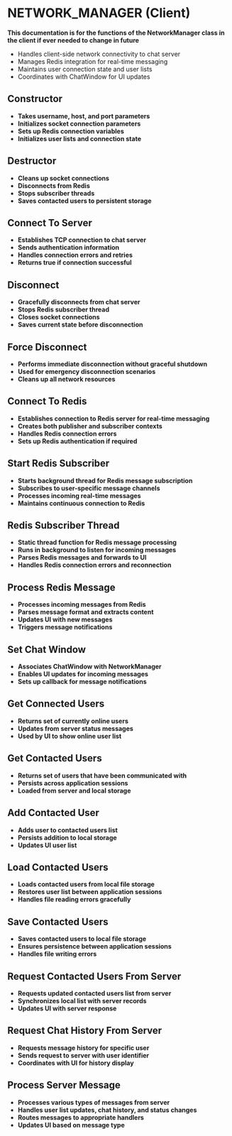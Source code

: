 # NETWORK_MANAGER (Client)

**This documentation is for the functions of the NetworkManager class in the client if ever needed to change in future**

- Handles client-side network connectivity to chat server
- Manages Redis integration for real-time messaging
- Maintains user connection state and user lists
- Coordinates with ChatWindow for UI updates

## Constructor
- **Takes username, host, and port parameters**
- **Initializes socket connection parameters**
- **Sets up Redis connection variables**
- **Initializes user lists and connection state**

## Destructor
- **Cleans up socket connections**
- **Disconnects from Redis**
- **Stops subscriber threads**
- **Saves contacted users to persistent storage**

## Connect To Server
- **Establishes TCP connection to chat server**
- **Sends authentication information**
- **Handles connection errors and retries**
- **Returns true if connection successful**

## Disconnect
- **Gracefully disconnects from chat server**
- **Stops Redis subscriber thread**
- **Closes socket connections**
- **Saves current state before disconnection**

## Force Disconnect
- **Performs immediate disconnection without graceful shutdown**
- **Used for emergency disconnection scenarios**
- **Cleans up all network resources**

## Connect To Redis
- **Establishes connection to Redis server for real-time messaging**
- **Creates both publisher and subscriber contexts**
- **Handles Redis connection errors**
- **Sets up Redis authentication if required**

## Start Redis Subscriber
- **Starts background thread for Redis message subscription**
- **Subscribes to user-specific message channels**
- **Processes incoming real-time messages**
- **Maintains continuous connection to Redis**

## Redis Subscriber Thread
- **Static thread function for Redis message processing**
- **Runs in background to listen for incoming messages**
- **Parses Redis messages and forwards to UI**
- **Handles Redis connection errors and reconnection**

## Process Redis Message
- **Processes incoming messages from Redis**
- **Parses message format and extracts content**
- **Updates UI with new messages**
- **Triggers message notifications**

## Set Chat Window
- **Associates ChatWindow with NetworkManager**
- **Enables UI updates for incoming messages**
- **Sets up callback for message notifications**

## Get Connected Users
- **Returns set of currently online users**
- **Updates from server status messages**
- **Used by UI to show online user list**

## Get Contacted Users
- **Returns set of users that have been communicated with**
- **Persists across application sessions**
- **Loaded from server and local storage**

## Add Contacted User
- **Adds user to contacted users list**
- **Persists addition to local storage**
- **Updates UI user list**

## Load Contacted Users
- **Loads contacted users from local file storage**
- **Restores user list between application sessions**
- **Handles file reading errors gracefully**

## Save Contacted Users
- **Saves contacted users to local file storage**
- **Ensures persistence between application sessions**
- **Handles file writing errors**

## Request Contacted Users From Server
- **Requests updated contacted users list from server**
- **Synchronizes local list with server records**
- **Updates UI with server response**

## Request Chat History From Server
- **Requests message history for specific user**
- **Sends request to server with user identifier**
- **Coordinates with UI for history display**

## Process Server Message
- **Processes various types of messages from server**
- **Handles user list updates, chat history, and status changes**
- **Routes messages to appropriate handlers**
- **Updates UI based on message type**
